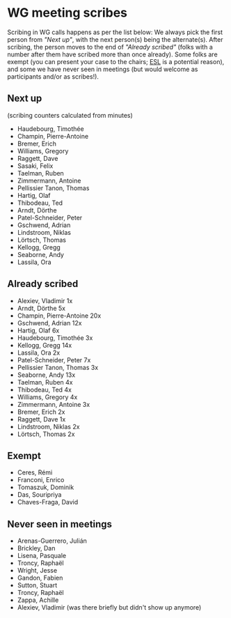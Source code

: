 # WG meeting scribes

Scribing in WG calls happens as per the list below: We always pick the first person from *"Next up"*, with the next person(s) being the alternate(s). After scribing, the person moves to the end of *"Already scribed"* (folks with a number after them have scribed more than once already). Some folks are exempt (you can present your case to the chairs; [ESL](https://en.wikipedia.org/wiki/English_as_a_second_or_foreign_language) is a potential reason), and some we have never seen in meetings (but would welcome as participants and/or as scribes!).

## Next up

(scribing counters calculated from minutes)

- Haudebourg, Timothée
- Champin, Pierre-Antoine
- Bremer, Erich
- Williams, Gregory
- Raggett, Dave
- Sasaki, Felix
- Taelman, Ruben
- Zimmermann, Antoine
- Pellissier Tanon, Thomas
- Hartig, Olaf
- Thibodeau, Ted
- Arndt, Dörthe
- Patel-Schneider, Peter
- Gschwend, Adrian
- Lindstroom, Niklas
- Lörtsch, Thomas
- Kellogg, Gregg
- Seaborne, Andy
- Lassila, Ora



## Already scribed 
- Alexiev, Vladimir  1x
- Arndt, Dörthe  5x
- Champin, Pierre-Antoine  20x
- Gschwend, Adrian  12x
- Hartig, Olaf  6x
- Haudebourg, Timothée  3x
- Kellogg, Gregg  14x
- Lassila, Ora  2x
- Patel-Schneider, Peter  7x
- Pellissier Tanon, Thomas  3x
- Seaborne, Andy  13x
- Taelman, Ruben  4x
- Thibodeau, Ted  4x
- Williams, Gregory  4x
- Zimmermann, Antoine  3x
- Bremer, Erich 2x
- Raggett, Dave 1x
- Lindstroom, Niklas 2x
- Lörtsch, Thomas 2x

## Exempt
- Ceres, Rémi  
- Franconi, Enrico  
- Tomaszuk, Dominik  
- Das, Souripriya  
- Chaves-Fraga, David  

## Never seen in meetings
- Arenas-Guerrero, Julián  
- Brickley, Dan  
- Lisena, Pasquale  
- Troncy, Raphaël  
- Wright, Jesse 
- Gandon, Fabien
- Sutton, Stuart
- Troncy, Raphaël
- Zappa, Achille
- Alexiev, Vladimir (was there briefly but didn't show up anymore)

